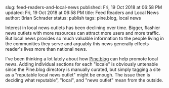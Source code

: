 slug: feed-readers-and-local-news
published: Fri, 19 Oct 2018 at 06:58 PM
updated: Fri, 19 Oct 2018 at 06:58 PM
title: Feed Readers and Local News
author: Brian Schrader
status: publish
tags: pine.blog, local news

Interest in local news outlets has been declining over time. Bigger, flashier news outlets with more resources can attract more users and more traffic. But local news provides so much valuable information to the people living in the communities they serve and arguably this news generally effects reader's lives more than national news.

I've been thinking a lot lately about how [Pine.blog][pine] can help promote local news. Adding individual sections for each "locale" is obviously untenable since the Pine.blog directory is manually curated, but simply tagging a site as a "reputable local news outlet" might be enough. The issue then is deciding what  reputable", "local", and "news outlet" mean from the outside.

[pine]: https://pine.blog/

